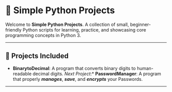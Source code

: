 # 🐍 **Simple Python Projects**

Welcome to **Simple Python Projects**. A collection of small, beginner-friendly Python scripts for learning, practice, and showcasing core programming concepts in Python 3.

---

## 📂 Projects Included

 - **BinarytoDecimal**: A program that converts binary digits to human-readable decimal digits.
*Next Project*:* **PasswordManager**: A program that properly ***manages***, ***save***, and ***encrypts*** your Passwords.
---
